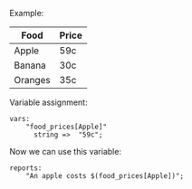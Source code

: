 Example:

| Food    | Price |
|---------|-------|
| Apple   | 59c   |
| Banana  | 30c   |
| Oranges | 35c   |

Variable assignment:

```cfengine3
vars:
    "food_prices[Apple]"
      string =>  "59c";
```
  
Now we can use this variable:
```cfengine3
reports:
    "An apple costs $(food_prices[Apple])";
```

